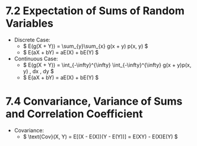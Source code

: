 # 7.2 Expectation of Sums of Random Variables
- Discrete Case:
  - $ E(g(X + Y)) = \sum_{y}\sum_{x} g(x + y) p(x, y) $
  - $ E(aX + bY) = aE(X) + bE(Y) $
- Continuous Case:
    - $ E(g(X + Y)) = \int_{-\infty}^{\infty} \int_{-\infty}^{\infty} g(x + y)p(x, y) \, dx \, dy $
    - $ E(aX + bY) = aE(X) + bE(Y) $

# 7.4 Convariance, Variance of Sums and Correlation Coefficient
- Covariance:
  - $ \text{Cov}(X, Y) = E[(X - E(X))(Y - E(Y))] = E(XY) - E(X)E(Y) $